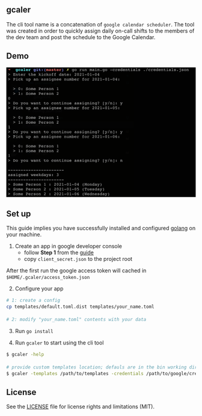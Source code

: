 gcaler
------

The cli tool name is a concatenation of `google calendar scheduler`. The tool was created in order to quickly assign daily on-call shifts to the members of the dev team and post the schedule to the Google Calendar.

Demo
----

![gcaler demo image](demo.png)

Set up
------

This guide implies you have successfully installed and configured [golang](https://golang.org/doc/install) on your machine.

1. Create an app in google developer console
    - follow **Step 1** from the [guide](https://developers.google.com/google-apps/calendar/quickstart/go#step_1_turn_on_the_api_name)
    - copy `client_secret.json` to the project root

After the first run the google access token will cached in `$HOME/.gcaler/access_token.json`

2. Configure your app

```bash
# 1: create a config
cp templates/default.toml.dist templates/your_name.toml

# 2: modify "your_name.toml" contents with your data
```

3. Run `go install`

4. Run `gcaler` to start using the cli tool

```bash
$ gcaler -help

# provide custom templates location; defauls are in the bin working dir
$ gcaler -templates /path/to/templates -credentials /path/to/google/credentials.json
```

License
-------
See the [LICENSE](LICENSE.txt) file for license rights and limitations (MIT).
